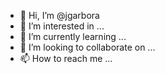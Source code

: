 - 👋 Hi, I’m @jgarbora
- 👀 I’m interested in ...
- 🌱 I’m currently learning ...
- 💞️ I’m looking to collaborate on ...
- 📫 How to reach me ...

<!---
jgarbora/jgarbora is a ✨ special ✨ repository because its `README.md` (this file) appears on your GitHub profile.
You can click the Preview link to take a look at your changes.
--->

